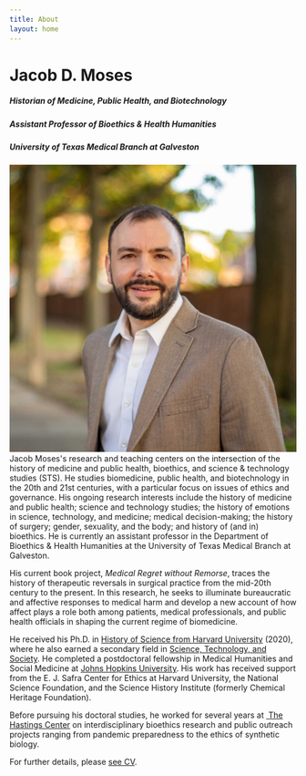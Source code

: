 ```yaml
---
title: About
layout: home
---
```

# Jacob D. Moses  

##### Historian of Medicine, Public Health, and Biotechnology


##### Assistant Professor of Bioethics & Health Humanities
##### University of Texas Medical Branch at Galveston

![Photo of Jacob Moses outside in front of trees and a brick wall.][image-1] Jacob Moses's research and teaching centers on the intersection of the history of medicine and public health, bioethics, and science & technology studies (STS). He studies biomedicine, public health, and biotechnology in the 20th and 21st centuries, with a particular focus on issues of ethics and governance. His ongoing research interests include the history of medicine and public health; science and technology studies; the history of emotions in science, technology, and medicine; medical decision-making; the history of surgery; gender, sexuality, and the body; and history of (and in) bioethics. He is currently an assistant professor in the Department of Bioethics & Health Humanities at the University of Texas Medical Branch at Galveston.

His current book project, _Medical Regret without Remorse_, traces the history of therapeutic reversals in surgical practice from the mid-20th century to the present. In this research, he seeks to illuminate bureaucratic and affective responses to medical harm and develop a new account of how affect plays a role both among patients, medical professionals, and public health officials in shaping the current regime of biomedicine.

He received his Ph.D. in [History of Science from Harvard University][3] (2020), where he also earned a secondary field in [Science, Technology, and Society][4]. He completed a postdoctoral fellowship in Medical Humanities and Social Medicine at [Johns Hopkins University][2]. His work has received support from the E. J. Safra Center for Ethics at Harvard University, the National Science Foundation, and the Science History Institute (formerly Chemical Heritage Foundation). 

Before pursuing his doctoral studies, he worked for several years at [ The Hastings Center][5] on interdisciplinary bioethics research and public outreach projects ranging from pandemic preparedness to the ethics of synthetic biology.

For further details, please [see CV][6].

[1]:	https://hopkinshistoryofmedicine.org
[2]:	https://hopkinsmedicalhumanities.org
[3]:	https://histsci.fas.harvard.edu
[4]:	http://sts.hks.harvard.edu
[5]:	https://www.thehastingscenter.org
[6]:	/cv/ "Curriculum Vitae"

[image-1]:	/assets/img/jacob-moses-20.jpg
